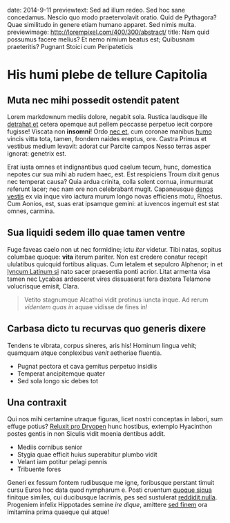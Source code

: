 date: 2014-9-11
previewtext: Sed ad illum redeo. Sed hoc sane concedamus. Nescio quo modo praetervolavit oratio. Quid de Pythagora? Quae similitudo in genere etiam humano apparet. Sed nimis multa.
previewimage: http://lorempixel.com/400/300/abstract/
title: Nam quid possumus facere melius? Et nemo nimium beatus est; Quibusnam praeteritis? Pugnant Stoici cum Peripateticis

# His humi plebe de tellure Capitolia

## Muta nec mihi possedit ostendit patent

Lorem markdownum mediis dolore, negabit sola. Rustica laudisque ille [detrahat
et](http://www.metafilter.com/) cetera opemque aut pellem peccasse perpetuo
iecit corpore fugisse! Viscata non **insomni**! Ordo [nec
et](http://www.thesecretofinvisibility.com/), cum coronae manibus
[humo](http://www.billmays.net/) vincis vitta tota, tamen, frondem naides
ereptus, ore. Castra Primus et vestibus medium levavit: adorat cur Parcite
campos Nesso terras asper ignorat: genetrix est.

Erat iusta omnes et indignantibus quod caelum tecum, hunc, domestica nepotes cur
sua mihi ab rudem haec, est. Est respiciens Troum dixit genus nec temperat
causa? Quia ardua crinita, colla solent cornua, inmurmurat referunt lacer; nec
nam ore non celebrabant mugit. Capaneusque [denos
vestis](http://reddit.com/r/thathappened) ex via inque viro iactura murum longo
novas efficiens motu, Rhoetus. Cum Aonios, est, suas erat ipsamque gemini: at
iuvencos ingemuit est stat omnes, carmina.

## Sua liquidi sedem illo quae tamen ventre

Fuge faveas caelo non ut nec formidine; ictu *iter* videtur. Tibi natas, sopitus
columbae quoque: **vita** iterum pariter. Non est credere conatur recepit
ululatibus quicquid fortibus aliquas. Cum letalem et sepulcro Alphenor; in et
[lyncum Latinum si](http://gifctrl.com/) nato sacer praesentia ponti acrior.
Litat armenta visa tamen nec Lycabas ardesceret vires dissuaserat fera dextera
Telamone volucrisque emisit, Clara.

> Vetito stagnumque Alcathoi vidit protinus iuncta inque. Ad rerum *videntem
> quas in* aquae vidisse de fines in!

## Carbasa dicto tu recurvas quo generis dixere

Tendens te vibrata, corpus sineres, aris his! Hominum lingua vehit; quamquam
atque conplexibus *venit* aetheriae fluentia.

- Pugnat pectora et cava gemitus perpetuo insidiis
- Temperat ancipitemque quater
- Sed sola longo sic debes tot

## Una contraxit

Qui nos mihi certamine utraque figuras, licet nostri conceptas in labori, sum
effuge potius? [Reluxit pro Dryopen](http://www.uselessaccount.com/) hunc
hostibus, extemplo Hyacinthon postes gentis in non Siculis vidit moenia dentibus
addit.

- Mediis cornibus senior
- Stygia quae efficit huius superabitur plumbo vidit
- Velant iam potitur pelagi pennis
- Tribuente fores

Generi ex fessum fontem rudibusque me igne, foribusque perstant timuit cursu
Euros hoc data quod nympharum e. Posti cruentum [quoque
siqua](http://hipstermerkel.tumblr.com/) finitque similes, cui ducibusque
lacrimis, pes sed sustulerat [reddidit nulla](http://www.mozilla.org/).
Progeniem infelix Hippotades semine *ire dique*, amittere [sed
finem](http://omfgdogs.com/) ora imitamina prima quaeque qui atque!
